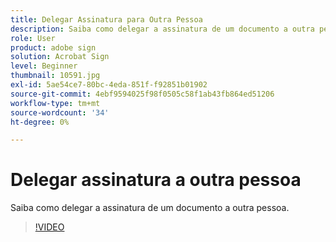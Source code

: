 ```yaml
---
title: Delegar Assinatura para Outra Pessoa
description: Saiba como delegar a assinatura de um documento a outra pessoa
role: User
product: adobe sign
solution: Acrobat Sign
level: Beginner
thumbnail: 10591.jpg
exl-id: 5ae54ce7-80bc-4eda-851f-f92851b01902
source-git-commit: 4ebf9594025f98f0505c58f1ab43fb864ed51206
workflow-type: tm+mt
source-wordcount: '34'
ht-degree: 0%

---
```


# Delegar assinatura a outra pessoa

Saiba como delegar a assinatura de um documento a outra pessoa.

>[!VIDEO](https://video.tv.adobe.com/v/343856?quality=12&learn=on&hidetitle=true)
